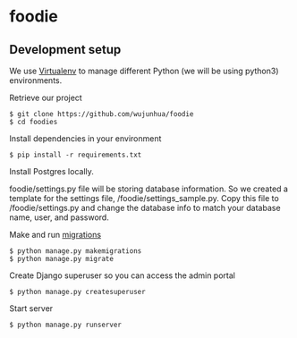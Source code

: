 # foodie


## Development setup

We use [Virtualenv](https://virtualenv.pypa.io/en/stable/) to manage different Python (we will be using python3) environments.


Retrieve our project
```
$ git clone https://github.com/wujunhua/foodie
$ cd foodies
```

Install dependencies in your environment
```
$ pip install -r requirements.txt
```

Install Postgres locally.

foodie/settings.py file will be storing database information. So we created a template for the settings file, /foodie/settings_sample.py. Copy this file to /foodie/settings.py and change the database info to match your database name, user, and password.

Make and run [migrations](https://docs.djangoproject.com/en/1.10/topics/migrations/)
```
$ python manage.py makemigrations
$ python manage.py migrate
```

Create Django superuser so you can access the admin portal
```
$ python manage.py createsuperuser
```

Start server
```
$ python manage.py runserver
```
